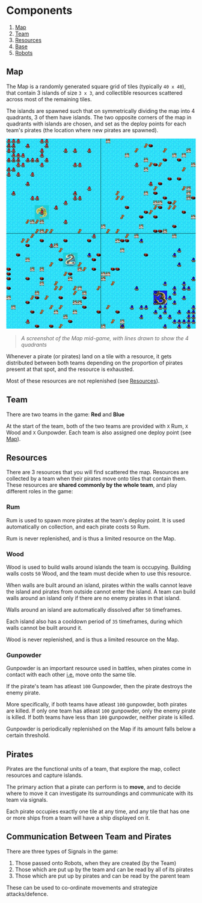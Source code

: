 # Components
1. [Map](#map)
2. [Team](#team)
3. [Resources](#resources)
4. [Base](#base)
5. [Robots](#robots)


## Map

The Map is a randomly generated square grid of tiles (typically `40 x 40`), that contain 3 islands of size `3 x 3`, and collectible resources scattered across most of the remaining tiles.

The islands are spawned such that on symmetrically dividing the map into 4 quadrants, 3 of them have islands. The two opposite corners of the map in quadrants with islands are chosen, and set as the deploy points for each team's pirates (the location where new pirates are spawned). 

![A screenshot of the Map mid-game](./media/screenshot.jpg)
> _A screenshot of the Map mid-game, with lines drawn to show the 4 quadrants_

Whenever a pirate (or pirates) land on a tile with a resource, it gets distributed between both teams depending on the proportion of pirates present at that spot, and the resource is exhausted.

Most of these resources are not replenished (see [Resources](#resources)).

## Team

There are two teams in the game: **Red** and **Blue**

At the start of the team, both of the two teams are provided with `X` Rum, `X` Wood and `X` Gunpowder. Each team is also assigned one deploy point (see [Map](#map)).



## Resources

There are 3 resources that you will find scattered the map. Resources are collected by a team when their pirates move onto tiles that contain them. These resources are **shared commonly by the whole team**, and play different roles in the game:

### Rum
Rum is used to spawn more pirates at the team's deploy point. It is used automatically on collection, and each pirate costs `50` Rum. 

Rum is never replenished, and is thus a limited resource on the Map.

### Wood
Wood is used to build walls around islands the team is occupying. Building walls costs `50` Wood, and the team must decide when to use this resource. 

When walls are built around an island, pirates within the walls cannot leave the island and pirates from outside cannot enter the island. A team can build walls around an island only if there are no enemy pirates in that island.

Walls around an island are automatically dissolved after `50` timeframes.

Each island also has a cooldown period of `35` timeframes, during which walls cannot be built around it.

Wood is never replenished, and is thus a limited resource on the Map.

### Gunpowder
Gunpowder is an important resource used in battles, when pirates come in contact with each other <u>i.e.</u> move onto the same tile.

If the pirate's team has atleast `100` Gunpowder, then the pirate destroys the enemy pirate.

More specifically, if both teams have atleast `100` gunpowder, both pirates are killed. If only one team has atleast `100` gunpowder, only the enemy pirate is killed. If both teams have less than `100` gunpowder, neither pirate is killed.

Gunpowder is periodically replenished on the Map if its amount falls below a certain threshold.

## Pirates

Pirates are the functional units of a team, that explore the map, collect resources and capture islands.

The primary action that a pirate can perform is to **move**, and to decide where to move it can investigate its surroundings and communicate with its team via signals.

Each pirate occupies exactly one tile at any time, and any tile that has one or more ships from a team will have a ship displayed on it.

## Communication Between Team and Pirates

There are three types of Signals in the game:

1. Those passed onto Robots, when they are created (by the Team)
2. Those which are put up by the team and can be read by all of its pirates
3. Those which are put up by pirates and can be read by the parent team

These can be used to co-ordinate movements and strategize attacks/defence.
